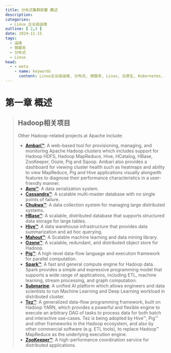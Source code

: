 ```yaml
---
title: 分布式集群部署 概述
description: 
categories:
  - Linux 企业级运维
outline: [ 2,3 ]
date: 2024-11-15
tags:
  - 运维
  - 微服务
  - 分布式
  - Linux
head:
  - - meta
    - name: keywords
      content: Linux企业级运维, 分布式, 微服务, Linux, 云原生, Kubernetes, AlmaLinux, 架构
---
```


# 第一章 概述

> ## Hadoop相关项目
> Other Hadoop-related projects at Apache include:
> - [**Ambari™**](https://ambari.apache.org/): A web-based tool for provisioning, managing, and monitoring Apache Hadoop clusters which includes support for Hadoop HDFS, Hadoop MapReduce, Hive, HCatalog, HBase, ZooKeeper, Oozie, Pig and Sqoop. Ambari also provides a dashboard for viewing cluster health such as heatmaps and ability to view MapReduce, Pig and Hive applications visually alongwith features to diagnose their performance characteristics in a user-friendly manner.
> - [**Avro™**](https://avro.apache.org/): A data serialization system.
> - [**Cassandra™**](https://cassandra.apache.org/): A scalable multi-master database with no single points of failure.
> - [**Chukwa™**](https://chukwa.apache.org/): A data collection system for managing large distributed systems.
> - [**HBase™**](https://hbase.apache.org/): A scalable, distributed database that supports structured data storage for large tables.
> - [**Hive™**](https://hive.apache.org/): A data warehouse infrastructure that provides data summarization and ad hoc querying.
> - [**Mahout™**](https://mahout.apache.org/): A Scalable machine learning and data mining library.
> - [**Ozone™**](https://ozone.apache.org/): A scalable, redundant, and distributed object store for Hadoop.
> - [**Pig™**](https://pig.apache.org/): A high-level data-flow language and execution framework for parallel computation.
> - [**Spark™**](https://spark.apache.org/): A fast and general compute engine for Hadoop data. Spark provides a simple and expressive programming model that supports a wide range of applications, including ETL, machine learning, stream processing, and graph computation.
> - [**Submarine**](https://submarine.apache.org/): A unified AI platform which allows engineers and data scientists to run Machine Learning and Deep Learning workload in distributed cluster.
> - [**Tez™**](https://tez.apache.org/): A generalized data-flow programming framework, built on Hadoop YARN, which provides a powerful and flexible engine to execute an arbitrary DAG of tasks to process data for both batch and interactive use-cases. Tez is being adopted by Hive™, Pig™ and other frameworks in the Hadoop ecosystem, and also by other commercial software (e.g. ETL tools), to replace Hadoop™ MapReduce as the underlying execution engine.
> - [**ZooKeeper™**](https://zookeeper.apache.org/): A high-performance coordination service for distributed applications.